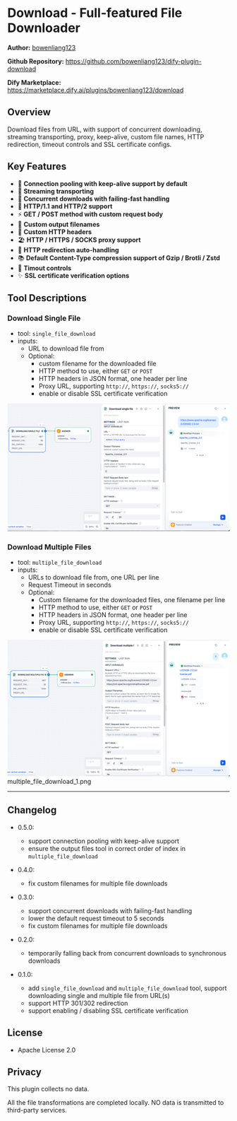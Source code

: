 # Download - Full-featured File Downloader

**Author:** [bowenliang123](https://github.com/bowenliang123)

**Github Repository:** https://github.com/bowenliang123/dify-plugin-download

**Dify Marketplace:** https://marketplace.dify.ai/plugins/bowenliang123/download

## Overview

Download files from URL, with support of concurrent downloading, streaming transporting, proxy, keep-alive, custom file names, HTTP redirection, timeout controls and SSL certificate configs.

## Key Features

- 🔁 **Connection pooling with keep-alive support by default**
- 🌊 **Streaming transporting**
- 💫 **Concurrent downloads with failing-fast handling**
- 🚀 **HTTP/1.1 and HTTP/2 support**
- ⚡ **GET / POST method with custom request body**
- 🎨 **Custom output filenames**
- 🌼 **Custom HTTP headers**
- 🏖️ **HTTP / HTTPS / SOCKS proxy support**
- 🧭 **HTTP redirection auto-handling**
- 📚 **Default Content-Type compression support of Gzip / Brotli / Zstd**
- 🌟 **Timout controls**
- ✨ **SSL certificate verification options**

## Tool Descriptions

### Download Single File

- tool: `single_file_download`
- inputs:
    - URL to download file from
    - Optional:
        - custom filename for the downloaded file
        - HTTP method to use, either `GET` or `POST`
        - HTTP headers in JSON format, one header per line
        - Proxy URL, supporting `http://`, `https://`, `socks5://`
        - enable or disable SSL certificate verification

![single_file_download_1.png](_assets/single_file_download_1.png)

### Download Multiple Files

- tool: `multiple_file_download`
- inputs:
    - URLs to download file from, one URL per line
    - Request Timeout in seconds
    - Optional:
        - Custom filename for the downloaded files, one filename per line
        - HTTP method to use, either `GET` or `POST`
        - HTTP headers in JSON format, one header per line
        - Proxy URL, supporting `http://`, `https://`, `socks5://`
        - enable or disable SSL certificate verification

![multiple_file_download_1.png](_assets/multiple_file_download_1.png)
multiple_file_download_1.png

---

## Changelog

- 0.5.0:
    - support connection pooling with keep-alive support
    - ensure the output files tool in correct order of index in `multiple_file_download`

- 0.4.0:
    - fix custom filenames for multiple file downloads

- 0.3.0:
    - support concurrent downloads with failing-fast handling
    - lower the default request timeout to 5 seconds
    - fix custom filenames for multiple file downloads

- 0.2.0:
    - temporarily falling back from concurrent downloads to synchronous downloads

- 0.1.0:
    - add `single_file_download` and `multiple_file_download` tool, support downloading single and multiple file from
      URL(s)
    - support HTTP 301/302 redirection
    - support enabling / disabling SSL certificate verification

## License

- Apache License 2.0

## Privacy

This plugin collects no data.

All the file transformations are completed locally. NO data is transmitted to third-party services.

